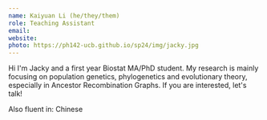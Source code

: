 ```yaml
---
name: Kaiyuan Li (he/they/them)
role: Teaching Assistant
email: 
website: 
photo: https://ph142-ucb.github.io/sp24/img/jacky.jpg
---
```


Hi I'm Jacky and a first year Biostat MA/PhD student. My research is mainly focusing on population genetics, phylogenetics and evolutionary theory, especially in Ancestor Recombination Graphs. If you are interested, let's talk!

Also fluent in: Chinese 